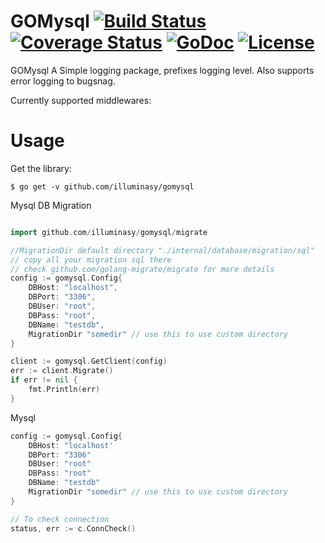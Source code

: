 # GOMysql [![Build Status](https://travis-ci.org/illuminasy/gomysql.svg?branch=master)](https://travis-ci.org/illuminasy/gomysql) [![Coverage Status](https://coveralls.io/repos/github/illuminasy/gomysql/badge.svg?branch=master)](https://coveralls.io/github/illuminasy/gomysql?branch=master) [![GoDoc](https://godoc.org/github.com/illuminasy/gomysql?status.svg)](https://godoc.org/github.com/illuminasy/gomysql) [![License](https://img.shields.io/badge/license-MIT-blue.svg)](https://github.com/illuminasy/gomysql/blob/master/LICENSE.md)

GOMysql
A Simple logging package, prefixes logging level.
Also supports error logging to bugsnag.

Currently supported middlewares:
 
# Usage

Get the library:

    $ go get -v github.com/illuminasy/gomysql

Mysql DB Migration
```go

import github.com/illuminasy/gomysql/migrate

//MigrationDir default directory "./internal/database/migration/sql"
// copy all your migration sql there
// check github.com/golang-migrate/migrate for more details
config := gomysql.Config{
	DBHost: "localhost",
	DBPort: "3306",
	DBUser: "root",
	DBPass: "root",
	DBName: "testdb",
	MigrationDir "somedir" // use this to use custom directory
}

client := gomysql.GetClient(config)
err := client.Migrate()
if err != nil {
	fmt.Println(err)
}

```

Mysql 
```go
config := gomysql.Config{
	DBHost: "localhost'
	DBPort: "3306"
	DBUser: "root"
	DBPass: "root"
	DBName: "testdb"
	MigrationDir "somedir" // use this to use custom directory
}

// To check connection
status, err := c.ConnCheck()

```